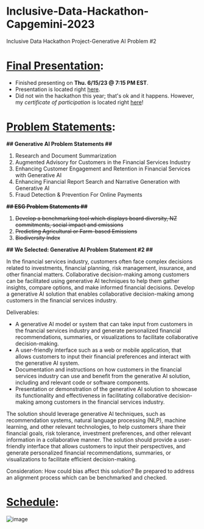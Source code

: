 # Inclusive-Data-Hackathon-Capgemini-2023
Inclusive Data Hackathon Project-Generative AI Problem #2

# <ins>Final Presentation</ins>:
* Finished presenting on **Thu. 6/15/23 @ 7:15 PM EST**.
* Presentation is located right [here](https://github.com/yli12313/Presentations-Given/blob/main/20230616_Inclusive_Data_Hackathon_2/20230615_GenerativeAI_Problem2.pdf).
* Did not win the hackathon this year; that's ok and it happens. However, my *certificate of participation* is located right [here](https://github.com/yli12313/Inclusive-Data-Hackathon-2023/blob/main/certificate_of_participation/Yingquan%20Li.png)!

# <ins>Problem Statements</ins>:

**## Generative AI Problem Statements ##**
1. Research and Document Summarization
2. Augmented Advisory for Customers in the Financial Services Industry
3. Enhancing Customer Engagement and Retention in Financial Services with Generative AI
4. Enhancing Financial Report Search and Narrative Generation with Generative AI
5. Fraud Detection & Prevention For Online Payments

<s>**## ESG Problem Statements ##**
1. Develop a benchmarking tool which displays board diversity, NZ commitments, social impact and emissions
2. Predicting Agricultural or Farm-based Emissions
3. Biodiversity Index</s>

**## We Selected: Generative AI Problem Statement #2 ##**

In the financial services industry, customers often face complex decisions related to investments, financial planning, risk management, insurance, and other financial matters. Collaborative decision-making among customers can be facilitated using generative AI techniques to help them gather insights, compare options, and make informed financial decisions.
Develop a generative AI solution that enables collaborative decision-making among customers in the financial services industry.

Deliverables:
* A generative AI model or system that can take input from customers in the fnancial services industry and generate personalized financial recommendations, summaries, or visualizations to facilitate collaborative decision-making.
* A user-friendly interface such as a web or mobile application, that allows customers to input their financial preferences and interact with the generative AI system.
* Documentation and instructions on how customers in the financial services industry can use and benefit from the generative AI solution, including and relevant code or software components.
* Presentation or demonstration of the generative AI solution to showcase its functionality and effectiveness in facilitating collaborative decision-making among customers in the financial services industry.

The solution should leverage generative AI techniques, such as recommendation systems, natural language processing (NLP), machine learning, and other relevant technologies, to help customers share their financial goals, risk tolerance, investment preferences, and other relevant information in a collaborative manner. The solution should provide a user-friendly interface that allows customers to input their perspectives, and generate personalized financial recommendations, summaries, or visualizations to facilitate efficient decision-making. 

Consideration:
How could bias affect this solution? Be prepared to address an alignment process which can be benchmarked and checked.

# <ins>Schedule</ins>:
![image](https://github.com/yli12313/Inclusive-Data-Hackathon-2023/assets/7104719/157a1870-3686-411d-87a5-ed49945bf354)
